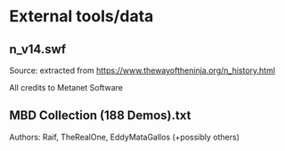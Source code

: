 # External tools/data

## n_v14.swf

Source: extracted from https://www.thewayoftheninja.org/n_history.html

All credits to Metanet Software

## MBD Collection (188 Demos).txt

Authors: Raif, TheRealOne, EddyMataGallos (+possibly others)
